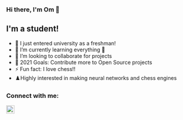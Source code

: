 ### Hi there, I'm Om 👋

## I'm a student!

- 🔭 I just entered university as a freshman!
- 🌱 I’m currently learning everything 🤣
- 👯 I’m looking to collaborate for projects
- 🥅 2021 Goals: Contribute more to Open Source projects
- ⚡ Fun fact: I love chess!!
- ♟️Highly interested in making neural networks and chess engines

### Connect with me:

[<img align="left" alt="codeSTACKr | Instagram" width="22px" src="https://cdn.jsdelivr.net/npm/simple-icons@v3/icons/instagram.svg" />][instagram]

[instagram]: https://instagram.com/omdaxini